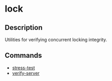 ﻿# lock

## Description

Utilities for verifying concurrent locking integrity.

## Commands

- [stress-test](stress-test.md)
- [verify-server](verify-server.md)